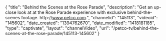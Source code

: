 {
    "title": "Behind the Scenes at the Rose Parade",
    "description": "Get an up-close look at at the Rose Parade experience with exclusive behind-the-scenes footage. http:\/\/www.petco.com.",
    "channelid": "145113",
    "videoid": "145602",
    "date_created": "1394762670",
    "date_modified": "1418181185",
    "type": "captivate",
    "layout": "channelVideo",
    "url": "\/petco-tv\/behind-the-scenes-at-the-rose-parade\/145113-145602"
}